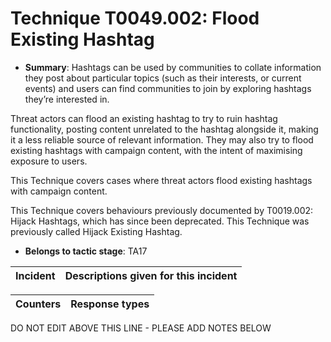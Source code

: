 # Technique T0049.002: Flood Existing Hashtag

* **Summary**: Hashtags can be used by communities to collate information they post about particular topics (such as their interests, or current events) and users can find communities to join by exploring hashtags they’re interested in. 

Threat actors can flood an existing hashtag to try to ruin hashtag functionality, posting content unrelated to the hashtag alongside it, making it a less reliable source of relevant information. They may also try to flood existing hashtags with campaign content, with the intent of maximising exposure to users.

This Technique covers cases where threat actors flood existing hashtags with campaign content.

This Technique covers behaviours previously documented by T0019.002: Hijack Hashtags, which has since been deprecated. This Technique was previously called Hijack Existing Hashtag.

* **Belongs to tactic stage**: TA17


| Incident | Descriptions given for this incident |
| -------- | -------------------- |



| Counters | Response types |
| -------- | -------------- |


DO NOT EDIT ABOVE THIS LINE - PLEASE ADD NOTES BELOW